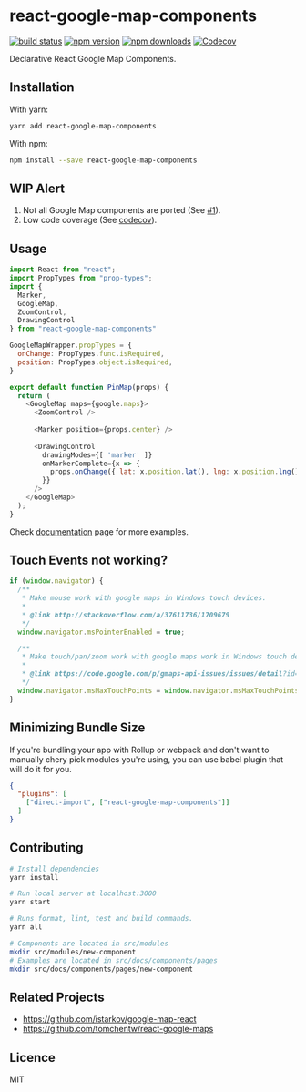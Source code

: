 # **react-google-map-components**

[![build status](https://img.shields.io/travis/umidbekkarimov/react-google-map-components/master.svg?style=flat-square)](https://travis-ci.org/umidbekkarimov/react-google-map-components)
[![npm version](https://img.shields.io/npm/v/react-google-map-components.svg?style=flat-square)](https://www.npmjs.com/package/react-google-map-components)
[![npm downloads](https://img.shields.io/npm/dm/react-google-map-components.svg?style=flat-square)](https://www.npmjs.com/package/react-google-map-components)
[![Codecov](https://img.shields.io/codecov/c/gh/umidbekkarimov/react-google-map-components.svg?style=flat-square)](https://codecov.io/gh/umidbekkarimov/react-google-map-components)

Declarative React Google Map Components.

## Installation

With yarn:


```bash
yarn add react-google-map-components
```

With npm:


```bash
npm install --save react-google-map-components
```

## WIP Alert

1. Not all Google Map components are ported (See [#1](https://github.com/umidbekkarimov/react-google-map-components/issues/1)).
2. Low code coverage (See [codecov](https://codecov.io/gh/umidbekkarimov/react-google-map-components)). 

## Usage

```javascript
import React from "react";
import PropTypes from "prop-types";
import {
  Marker,
  GoogleMap, 
  ZoomControl, 
  DrawingControl
} from "react-google-map-components"

GoogleMapWrapper.propTypes = {
  onChange: PropTypes.func.isRequired,
  position: PropTypes.object.isRequired,
}

export default function PinMap(props) {
  return (
    <GoogleMap maps={google.maps}>
      <ZoomControl />
    
      <Marker position={props.center} />  
    
      <DrawingControl 
        drawingModes={[ 'marker' ]}
        onMarkerComplete={x => {
          props.onChange({ lat: x.position.lat(), lng: x.position.lng() })
        }}
      />
    </GoogleMap>
  );
}
```

Check [documentation](http://umidbekkarimov.github.io/react-google-map-components) page for more examples.

## Touch Events not working?

```javascript
if (window.navigator) {
  /**
   * Make mouse work with google maps in Windows touch devices.
   *
   * @link http://stackoverflow.com/a/37611736/1709679
   */
  window.navigator.msPointerEnabled = true;

  /**
   * Make touch/pan/zoom work with google maps work in Windows touch devices.
   *
   * @link https://code.google.com/p/gmaps-api-issues/issues/detail?id=6425
   */
  window.navigator.msMaxTouchPoints = window.navigator.msMaxTouchPoints || 2;
}
```

## Minimizing Bundle Size

If you're bundling your app with Rollup or webpack and don't want to manually chery pick modules you're using, you can use babel plugin that will do it for you.

```json
{
  "plugins": [
    ["direct-import", ["react-google-map-components"]]
  ]
}
```

## Contributing

```bash
# Install dependencies
yarn install

# Run local server at localhost:3000
yarn start

# Runs format, lint, test and build commands.
yarn all

# Components are located in src/modules
mkdir src/modules/new-component
# Examples are located in src/docs/components/pages
mkdir src/docs/components/pages/new-component
```

## Related Projects

* https://github.com/istarkov/google-map-react
* https://github.com/tomchentw/react-google-maps

## Licence

MIT
